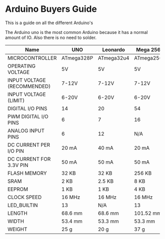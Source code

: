 # Arduino Buyers Guide
  

This is a guide on all the different Arduino's
 
 The Arduino uno is the most common Arduino because it has a normal amount of IO. Also there is no need to solder.

| Name                        | UNO        | Leonardo   | Mega 2560  | Micro      | Due         |
| --------------------------- | ---------- | ---------- | ---------- | ---------- | ----------- |
| MICROCONTROLLER             | ATmega328P | ATmega32u4 | ATmega2560 | ATmega32U4 | AT91SAM3X8E |
| OPERATING VOLTAGE           | 5V         | 5V         | 5V         | 5V         | 3.3V        |
| INPUT VOLTAGE (RECOMMENDED) | 7-12V      | 7-12V      | 7-12V      | 7-12V      | 7-12V       |
| INPUT VOLTAGE (LIMIT)       | 6-20V      | 6-20V      | 6-20V      | N/A        | 6-16V       |
| DIGITAL I/O PINS            | 14         | 20         | 54         | 20         | 54          |
| PWM DIGITAL I/O PINS        | 6          | 7          | 16         | 7          | N/A         |
| ANALOG INPUT PINS           | 6          | 12         | N/A        | 12         | 12          |
| DC CURRENT PER I/O PIN      | 20 mA      | 40 mA      | 20 mA      | 20 mA      | 2 (DAC)     |
| DC CURRENT FOR 3.3V PIN     | 50 mA      | 50 mA      | 50 mA      | 50 mA      | 130 mA      |
| FLASH MEMORY                | 32 KB      | 32 KB      | 256 KB     | 32 KB      | 800 mA      |
| SRAM                        | 2 KB       | 2.5 KB     | 8 KB       | 2.5 KB     | 800 mA      |
| EEPROM                      | 1 KB       | 1 KB       | 4 KB       | 1 KB       | 512 KB      |
| CLOCK SPEED                 | 16 MHz     | 16 MHz     | 16 MHz     | 16 MHz     | 96 KB       |
| LED\_BUILTIN                | 13         | N/A        | 13         | 13         | 84 MHz      |
| LENGTH                      | 68.6 mm    | 68.6 mm    | 101.52 mm  | 48 mm      | 101.52 mm   |
| WIDTH                       | 53.4 mm    | 53.3 mm    | 53.3 mm    | 18 mm      | 53.3 mm     |
| WEIGHT                      | 25 g       | 20 g       | 37 g       | 13 g       | 36 g        |